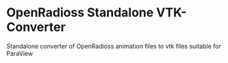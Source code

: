 # OpenRadioss Standalone VTK-Converter
Standalone converter of OpenRadioss animation files to vtk files suitable for ParaView
